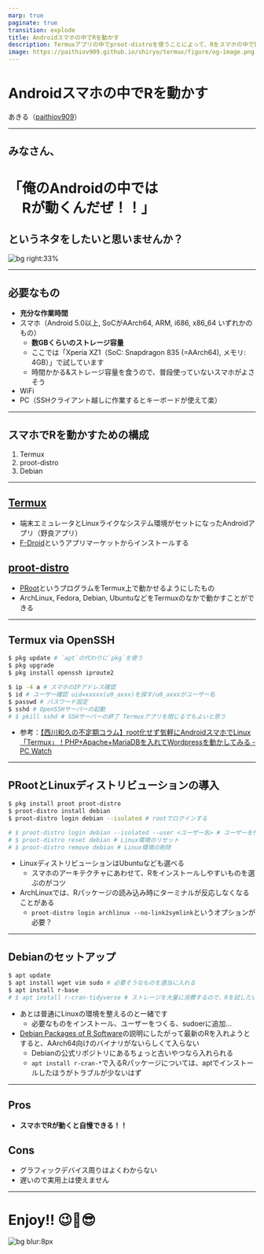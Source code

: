 ```yaml
---
marp: true
paginate: true
transition: explode
title: Androidスマホの中でRを動かす
description: Termuxアプリの中でproot-distroを使うことによって、Rをスマホの中で動かします
image: https://paithiov909.github.io/shiryo/termux/figure/og-image.png
---
```


# Androidスマホの中でRを動かす

あきる（[paithiov909](https://github.com/paithiov909)）

---

## みなさん、

# **「俺のAndroidの中では<br />　Rが動くんだぜ！！」**

## というネタをしたいと思いませんか？

![bg right:33%](figure/demo.gif)

---

## 必要なもの

* **充分な作業時間**
* スマホ（Android 5.0以上, SoCがAArch64, ARM, i686, x86_64 いずれかのもの）
  * **数GBくらいのストレージ容量**
  * ここでは「Xperia XZ1（SoC: Snapdragon 835 (=AArch64), メモリ: 4GB）」で試しています
  * 時間かかる&ストレージ容量を食うので、普段使っていないスマホがよさそう
* WiFi
* PC（SSHクライアント越しに作業するとキーボードが使えて楽）

---

## スマホでRを動かすための構成

1. Termux
2. proot-distro
3. Debian

---

## [Termux](https://termux.dev/en/)

* 端末エミュレータとLinuxライクなシステム環境がセットになったAndroidアプリ（野良アプリ）
* [F-Droid](https://f-droid.org/)というアプリマーケットからインストールする

## [proot-distro](https://github.com/termux/proot-distro)

* [PRoot](https://github.com/proot-me/PRoot/)というプログラムをTermux上で動かせるようにしたもの
* ArchLinux, Fedora, Debian, UbuntuなどをTermuxのなかで動かすことができる

---

## Termux via OpenSSH

```sh
$ pkg update # `apt`の代わりに`pkg`を使う
$ pkg upgrade
$ pkg install openssh iproute2

$ ip -4 a # スマホのIPアドレス確認
$ id # ユーザー確認 uid=xxxxx(u0_axxx)を探す/u0_axxxがユーザー名
$ passwd # パスワード設定
$ sshd # OpenSSHサーバーの起動
# $ pkill sshd # SSHサーバーの終了 Termuxアプリを閉じるでもよいと思う
```
* 参考：[【西川和久の不定期コラム】root化せず気軽にAndroidスマホでLinux「Termux」！PHP+Apache+MariaDBを入れてWordpressを動かしてみる - PC Watch](https://pc.watch.impress.co.jp/docs/column/nishikawa/1409411.html)

---

## PRootとLinuxディストリビューションの導入

```sh
$ pkg install proot proot-distro
$ proot-distro install debian
$ proot-distro login debian --isolated # rootでログインする

# $ proot-distro login debian --isolated --user <ユーザー名> # ユーザーを作ってからはこっち
# $ proot-distro reset debian # Linux環境のリセット
# $ proot-distro remove debian # Linux環境の削除
```

* LinuxディストリビューションはUbuntuなども選べる
  * スマホのアーキテクチャにあわせて、Rをインストールしやすいものを選ぶのがコツ
* ArchLinuxでは、Rパッケージの読み込み時にターミナルが反応しなくなることがある
  * `proot-distro login archlinux --no-link2symlink`というオプションが必要？

---

## Debianのセットアップ

```sh
$ apt update
$ apt install wget vim sudo # 必要そうなものを適当に入れる
$ apt install r-base
# $ apt install r-cran-tidyverse # ストレージを大量に消費するので、Rを試したいだけなら不要
```

* あとは普通にLinuxの環境を整えるのと一緒です
  * 必要なものをインストール、ユーザーをつくる、sudoerに追加...
* [Debian Packages of R Software](https://cran.r-project.org/bin/linux/debian/#supported-branches)の説明にしたがって最新のRを入れようとすると、AArch64向けのバイナリがないらしくて入らない
  * Debianの公式リポジトリにあるちょっと古いやつなら入れられる
  * `apt install r-cran-*`で入るRパッケージについては、aptでインストールしたほうがトラブルが少ないはず

---

## Pros

* **スマホでRが動くと自慢できる！！**

## Cons

* グラフィックデバイス周りはよくわからない
* 遅いので実用上は使えません

---

# **Enjoy!!** 😉🥰😎

![bg blur:8px](figure/demo.gif)

